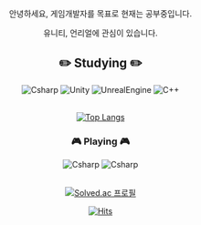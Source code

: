 <div align="center">
안녕하세요, 게임개발자를 목표로 현재는 공부중입니다.

유니티, 언리얼에 관심이 있습니다.
<br/>

## :pencil2: Studying :pencil2:

<img alt="Csharp" src ="https://img.shields.io/badge/Csharp-1F1F1F.svg?&style=for-the-badge&logo=Csharp&logoColor=white"/>
<img alt="Unity" src ="https://img.shields.io/badge/Unity-1F1F1F.svg?&style=for-the-badge&logo=Unity&logoColor=white"/>
<img alt="UnrealEngine" src ="https://img.shields.io/badge/Unreal-1F1F1F.svg?&style=for-the-badge&logo=Unreal Engine&logoColor=white"/>
<img alt="C++" src ="https://img.shields.io/badge/C++-1F1F1F.svg?&style=for-the-badge&logo=C%2B%2B&logoColor=white"/>
<br><br>

[![Top Langs](https://github-readme-stats.vercel.app/api/top-langs/?username=Emin137&layout=compact)](https://github.com/anuraghazra/github-readme-stats)
<br>

### :video_game: Playing :video_game:

<img alt="Csharp" src ="https://img.shields.io/badge/lostark-1F1F1F.svg?&style=for-the-badge&logo=&logoColor=white"/>
<img alt="Csharp" src ="https://img.shields.io/badge/lol-1F1F1F.svg?&style=for-the-badge&logo=&logoColor=white"/>

<br>
<br>



[![Solved.ac
프로필](http://mazassumnida.wtf/api/v2/generate_badge?boj=em1n137)](https://solved.ac/em1n137)


[![Hits](https://hits.seeyoufarm.com/api/count/incr/badge.svg?url=https%3A%2F%2Fgithub.com%2FEmin137%2Fhit-counter&count_bg=%23BC0505&title_bg=%23000000&icon=github.svg&icon_color=%23000000&title=Hits&edge_flat=false)](https://hits.seeyoufarm.com)
